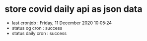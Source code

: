 # store covid daily api as json data

- last cronjob : Friday, 11 December 2020 10:05:24
- status og cron : success
- status daily cron : success
      
      